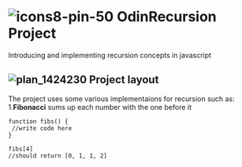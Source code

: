 # ![icons8-pin-50](https://github.com/jenzie68/OdinRecursion/assets/120878346/c1007c13-f36a-4fde-a182-946e74df523c) OdinRecursion Project
Introducing and implementing recursion concepts in javascript 
## ![plan_1424230](https://github.com/jenzie68/OdinRecursion/assets/120878346/88e2d8cf-e9be-4c8d-ad48-4cd06acbe6af) Project layout
The project uses some various implementaions for recursion such as:
1.**Fibonacci** 
 sums up each number with the one before it
 ```
function fibs() {
  //write code here
}

fibs[4]
 //should return [0, 1, 1, 2] 
 ```




